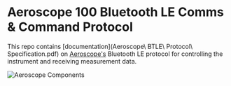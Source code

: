 # Aeroscope 100 Bluetooth LE Comms & Command Protocol

This repo contains [documentation](Aeroscope\ BTLE\ Protocol\ Specification.pdf) on [Aeroscope's](http://www.aeroscope.io) Bluetooth LE protocol for controlling the instrument and receiving measurement data. 


![Aeroscope Components](https://static1.squarespace.com/static/562e91e3e4b0c4a2e8e27158/562e93dde4b03db8542ed950/58794e1de3df280fb7ba1f88/1484783206275/Aero-9585.jpg?format=500w)
